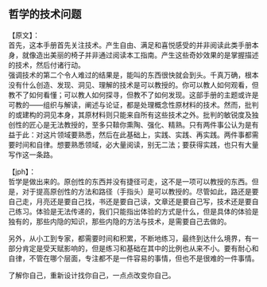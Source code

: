 ## 哲学的技术问题

【原文】：  
首先，这本手册首先关注技术。产生自由、满足和喜悦感受的并非阅读此类手册本身，就像造出美丽的椅子并非通过阅读本工指南。产生这些奇妙效果的是掌握描述的技术，然后付诸行动。  
强调技术的第二个令人难过的结果是，能叫的东西很快就会到头。千真万确，根本没有什么创造、发现、洞见、理解的技术是可以教授的。你可以教人如何观看，但教不了如何看懂；可以教人如何探寻，但教不了如何发现。这部手册的主题或许是可教的——组织与解读，阐述与论证，都是处理概念性原材料的技术。然而，批判的或建构的洞见本身，其原材料则只能来自所有这些技术之外。批判的敏锐度及独创性的匠心是无法教授的，至多只鞥你熏陶、强化、精熟。只有两件事公认为是有益于此：对这片领域要熟悉，然后在此基础上，实践、实践、再实践。两件事都需要时间和自律。想要熟悉领域，必大量阅读，别无二法；要获得实践，也只有大量写作这一条路。  

【jph】：  
哲学是做出来的。原创性的东西并没有捷径可走，这不是一项可以教授的东西。但是，对于提高原创性的方法和路径（手指头）是可以教授的。尽管如此，路还是要自己走，月亮还是要自己找，书还是要自己读，文章还是要自己写，技术还是要自己练习。体验是无法传递的，我们只能指出体验的方式是什么，但是具体的体验是独有的，那些内隐的知识，那些内隐的方法与技术，是需要自己去做的。  

另外，从小工到专家，都需要时间和积累，不断地练习，最终到达什么境界，有一部分肯定是受天赋影响的，但是练习和基础在其中的比例也从来不小。要有耐心和自律，不管在哪个层面，专注都不是一件容易的事情，但也不是很难的一件事情。  

了解你自己，重新设计找你自己，一点点改变你自己。   
